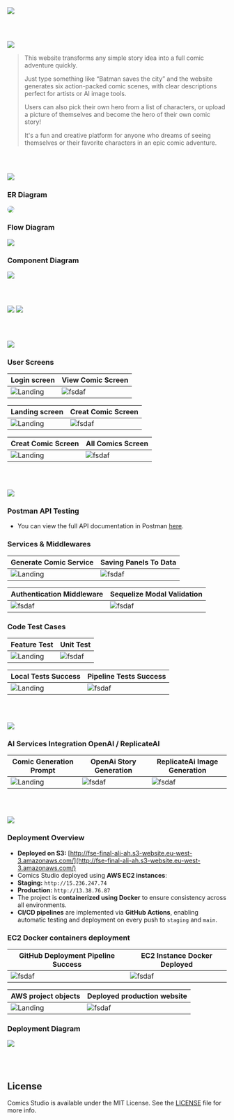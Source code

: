 <img src="./readme/title1.svg"/>

<br><br>

<!-- project overview -->
<img src="./readme/title2.svg"/>

> This website transforms any simple story idea into a full comic adventure quickly.
>
> Just type something like “Batman saves the city” and the website generates six action-packed comic scenes, with clear descriptions perfect for artists or AI image tools.
>
> Users can also pick their own hero from a list of characters, or upload a picture of themselves and become the hero of their own comic story!
>
> It's a fun and creative platform for anyone who dreams of seeing themselves or their favorite characters in an epic comic adventure.

<br><br>

<!-- System Design -->
<img src="./readme/title3.svg"/>

### ER Diagram

<img src="./readme/demo/comics_studio_erdiagram.png" style="border-radius: 10px;"/>


### Flow Diagram

<img src="./readme/demo/system_diagram.png"/>

### Component Diagram

<img src="./readme/demo/ComDiagramDone.png"/>



<br><br>

<!-- Project Highlights -->
<img src="./readme/title4.svg"/>

<!-- ### From Idea to Comic in Seconds
Turn any short idea into a full-blown, action-packed comic scene quickly.

### You’re the Star
Upload your photo and become the hero of your comic story.

### Cinematic Visuals, Every Time
Each scene bursts with emotion, movement, and rich comic-style detail.

### Download & Share Anywhere
Download your comics in multiple formats and share them easily on social media, with friends, or anywhere you like. -->

<img src="./readme/demo/Highlights.png"/>

<br><br>

<!-- Demo -->
<img src="./readme/title5.svg"/>

### User Screens

| Login screen                            | View Comic Screen                     |
| --------------------------------------- | ------------------------------------- |
| ![Landing](./readme/demo/login_page.png) | ![fsdaf](./readme/demo/vieiw_Grid.png)|


| Landing screen                            | Creat Comic Screen                     |
| --------------------------------------- | ------------------------------------- |
| ![Landing](./readme/demo/landinggif.gif) | ![fsdaf](./readme/demo/create-video.gif)|

| Creat Comic Screen                    |   All Comics Screen                     |
| ------------------------------------- |------------------------------------- |
| ![Landing](./readme/demo/best_reading.png) |![fsdaf](./readme/demo/tablet.png)|


<br><br>

<!-- Development & Testing -->
<img src="./readme/title6.svg"/>

### Postman API Testing
- You can view the full API documentation in Postman [here](https://documenter.getpostman.com/view/30826163/2sB2qXmiVS).

### Services & Middlewares

| Generate Comic Service       | Saving Panels To Data |
| --------------------------------------- | ------------------------------------- |
| ![Landing](./readme/demo/generateComicService.png) | ![fsdaf](./readme/demo/saveGenerateComicToDbService.png)|

| Authentication Middleware   |   Sequelize Modal Validation   |
| ------------------------------------- | ------------------------------------- |
| ![fsdaf](./readme/demo/AuthMiddleware.png) | ![fsdaf](./readme/demo/ModalValidation.png) |

### Code Test Cases

| Feature Test                            | Unit Test                              |
| --------------------------------------- |  ------------------------------------- |
| ![Landing](./readme/demo/generateComicTestLast.png) | ![fsdaf](./readme/demo/unit_test.png) |



| Local Tests Success                              | Pipeline Tests Success                        |
| --------------------------------------- | ------------------------------------- |
| ![Landing](./readme/demo/test_success_locally.png) | ![fsdaf](./readme/demo/github_tests_success.png)|

<br><br>

<!-- Ai-Powered-Section -->
<img src="./readme/title7.svg"/>

### AI Services Integration OpenAI / ReplicateAI

| Comic Generation Prompt                          | OpenAi Story Generation                    | ReplicateAi Image Generation                     |
| --------------------------------------- | ------------------------------------- | ------------------------------------- |
| ![Landing](./readme/demo/user_prompt.png) | ![fsdaf](./readme/demo/open_ai_code.png) | ![fsdaf](./readme/demo/replicate_ai_code.png) |

<br><br>


<!-- Deployment -->
<img src="./readme/title8.svg"/>

### Deployment Overview 
  - **Deployed on S3:** [http://fse-final-ali-ah.s3-website.eu-west-3.amazonaws.com/](http://fse-final-ali-ah.s3-website.eu-west-3.amazonaws.com/)
  - Comics Studio deployed using **AWS EC2 instances**:
  - **Staging:** `http://15.236.247.74`
  - **Production:** `http://13.38.76.87`
- The project is **containerized using Docker** to ensure consistency across all environments.
- **CI/CD pipelines** are implemented via **GitHub Actions**, enabling automatic testing and deployment on every push to `staging` and `main`.

### EC2 Docker containers deployment

  | GitHub Deployment Pipeline Success	                        | EC2 Instance Docker Deployed                       |
 | ------------------------------------- | ------------------------------------- |
|![fsdaf](./readme/demo/actions_success_1.png) | ![fsdaf](./readme/demo/ec2_instance_containers_runing.png) |

| AWS project objects	                 | Deployed production website  |   
| --------------------------------------- | ------------------------------------- |
| ![Landing](./readme/demo/objects_s3.png) | ![fsdaf](./readme/demo/deployed.png) |

### Deployment Diagram
<img src="./readme/demo/DeploymentDiagram.png"/>

<br><br>

<!-- License -->
## License

Comics Studio is available under the MIT License. See the [LICENSE](./LICENSE) file for more info.
<br><br>
